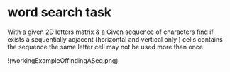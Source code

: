 # word search task

With a given 2D letters matrix & a Given  sequence of characters
find if exists a sequentially adjacent (horizontal and vertical only ) cells contains the sequence the same letter cell may not be used more than once 



!(workingExampleOffindingASeq.png)
